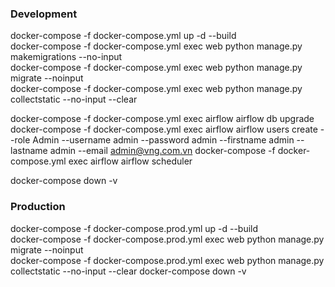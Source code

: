 ### Development
docker-compose -f docker-compose.yml up -d --build \
docker-compose -f docker-compose.yml exec web python manage.py makemigrations --no-input  
docker-compose -f docker-compose.yml exec web python manage.py migrate --noinput  \
docker-compose -f docker-compose.yml exec web python manage.py collectstatic --no-input --clear

docker-compose -f docker-compose.yml exec airflow airflow db upgrade
docker-compose -f docker-compose.yml exec airflow airflow users create --role Admin --username admin --password admin --firstname admin  --lastname admin --email admin@vng.com.vn
docker-compose -f docker-compose.yml exec airflow airflow scheduler

docker-compose down -v

### Production
docker-compose -f docker-compose.prod.yml up -d --build \
docker-compose -f docker-compose.prod.yml exec web python manage.py migrate --noinput \
docker-compose -f docker-compose.prod.yml exec web python manage.py collectstatic --no-input --clear
docker-compose down -v 